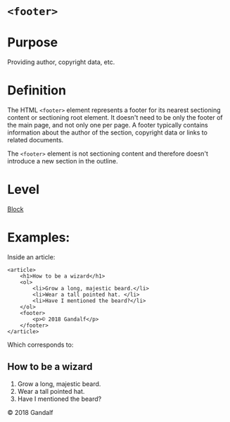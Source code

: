# ```<footer>```

# Purpose

Providing author, copyright data, etc.

# Definition

The HTML ```<footer>``` element represents a footer for its nearest sectioning content or sectioning root element. It doesn't need to be only the footer of the main page, and not only one per page. A footer typically contains information about the author of the section, copyright data or links to related documents.

The ```<footer>``` element is not sectioning content and therefore doesn't introduce a new section in the outline.

# Level
[Block](../level/block.md)

# Examples:

Inside an article:
```
<article>
    <h1>How to be a wizard</h1>
    <ol>
        <li>Grow a long, majestic beard.</li>
        <li>Wear a tall pointed hat. </li>
        <li>Have I mentioned the beard?</li>
    </ol>
    <footer>
        <p>© 2018 Gandalf</p>
    </footer>
</article>
```

Which corresponds to:

<article>
    <h1>How to be a wizard</h1>
    <ol>
        <li>Grow a long, majestic beard.</li>
        <li>Wear a tall pointed hat. </li>
        <li>Have I mentioned the beard?</li>
    </ol>
    <footer>
        <p>© 2018 Gandalf</p>
    </footer>
</article>